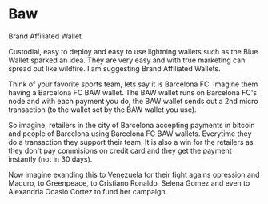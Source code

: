 # Baw
Brand Affiliated Wallet

Custodial, easy to deploy and easy to use lightning wallets such as the Blue Wallet sparked an idea. They are very easy and with true marketing can spread out like wildfire. I am suggesting Brand Affiliated Wallets. 

Think of your favorite sports team, lets say it is Barcelona FC. Imagine them having a Barcelona FC BAW wallet. The BAW wallet runs on Barcelona FC's node and with each payment you do, the BAW wallet sends out a 2nd micro transaction (to the wallet set by the BAW wallet you use). 

So imagine, retailers in the city of Barcelona accepting payments in bitcoin and people of Barcelona using Barcelona FC BAW wallets. Everytime they do a transaction they support their team. It is also a win for the retailers as they don't pay commisions on credit card and they get the payment instantly (not in 30 days).

Now imagine exanding this to Venezuela for their fight agains opression and Maduro, to Greenpeace, to Cristiano Ronaldo, Selena Gomez and even to Alexandria Ocasio Cortez to fund her campaign. 


